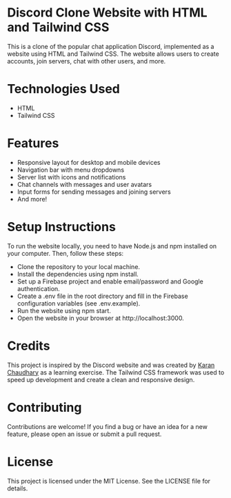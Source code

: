 # Discord Clone Website with HTML and Tailwind CSS
This is a clone of the popular chat application Discord, implemented as a website using HTML and Tailwind CSS. The website allows users to create accounts, join servers, chat with other users, and more.

# Technologies Used
- HTML
- Tailwind CSS

# Features
- Responsive layout for desktop and mobile devices
- Navigation bar with menu dropdowns
- Server list with icons and notifications
- Chat channels with messages and user avatars
- Input forms for sending messages and joining servers
- And more!

# Setup Instructions
To run the website locally, you need to have Node.js and npm installed on your computer. Then, follow these steps:

- Clone the repository to your local machine.
- Install the dependencies using npm install.
- Set up a Firebase project and enable email/password and Google authentication.
- Create a .env file in the root directory and fill in the Firebase configuration variables (see .env.example).
- Run the website using npm start.
- Open the website in your browser at http://localhost:3000.

# Credits
This project is inspired by the Discord website and was created by <a href="https://github.com/Karanchaudhary350" target="_blank">Karan Chaudhary</a> as a learning exercise. The Tailwind CSS framework was used to speed up development and create a clean and responsive design.

# Contributing
Contributions are welcome! If you find a bug or have an idea for a new feature, please open an issue or submit a pull request.

# License
This project is licensed under the MIT License. See the LICENSE file for details.

